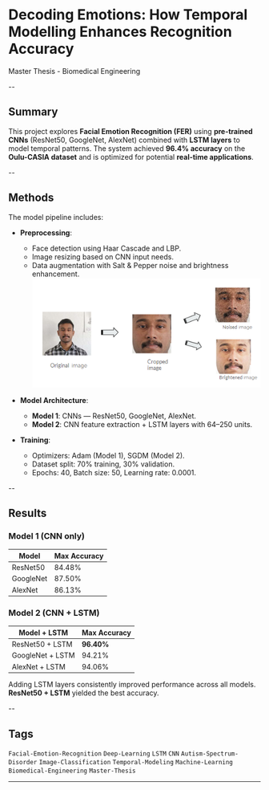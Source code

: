 # Decoding Emotions: How Temporal Modelling Enhances Recognition Accuracy

Master Thesis - Biomedical Engineering  

--

## Summary

This project explores **Facial Emotion Recognition (FER)** using **pre-trained CNNs** (ResNet50, GoogleNet, AlexNet) combined with **LSTM layers** to model temporal patterns. The system achieved **96.4% accuracy** on the **Oulu-CASIA dataset** and is optimized for potential **real-time applications**.

--

## Methods

The model pipeline includes:

- **Preprocessing**:
  - Face detection using Haar Cascade and LBP.
  - Image resizing based on CNN input needs.
  - Data augmentation with Salt & Pepper noise and brightness enhancement.
    ![Face Detection Example](images/Processed.png)

  
- **Model Architecture**:
  - **Model 1**: CNNs — ResNet50, GoogleNet, AlexNet.
  - **Model 2**: CNN feature extraction + LSTM layers with 64–250 units.

- **Training**:
  - Optimizers: Adam (Model 1), SGDM (Model 2).
  - Dataset split: 70% training, 30% validation.
  - Epochs: 40, Batch size: 50, Learning rate: 0.0001.

--

## Results

### Model 1 (CNN only)

| Model    | Max Accuracy |
|----------|--------------|
| ResNet50 | 84.48%       |
| GoogleNet| 87.50%       |
| AlexNet  | 86.13%       |

### Model 2 (CNN + LSTM)

| Model + LSTM | Max Accuracy |
|--------------|--------------|
| ResNet50 + LSTM | **96.40%** |
| GoogleNet + LSTM| 94.21%     |
| AlexNet + LSTM  | 94.06%     |

Adding LSTM layers consistently improved performance across all models. **ResNet50 + LSTM** yielded the best accuracy.

--

## Tags

`Facial-Emotion-Recognition` `Deep-Learning` `LSTM` `CNN` `Autism-Spectrum-Disorder` `Image-Classification` `Temporal-Modeling` `Machine-Learning` `Biomedical-Engineering` `Master-Thesis`

---
